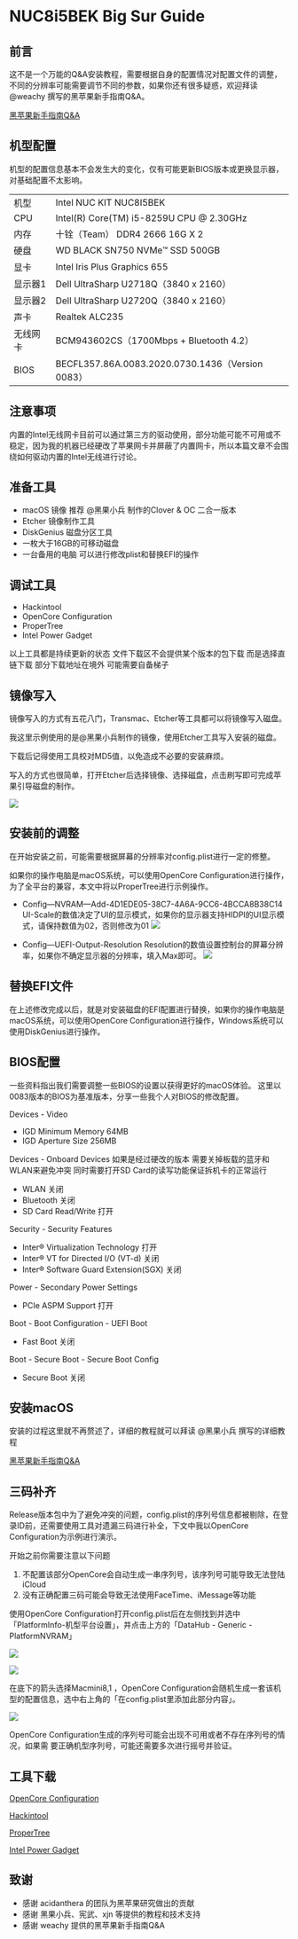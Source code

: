 

# NUC8i5BEK Big Sur Guide

## 前言
这不是一个万能的Q&A安装教程，需要根据自身的配置情况对配置文件的调整，不同的分辨率可能需要调节不同的参数，如果你还有很多疑惑，欢迎拜读 @weachy 撰写的黑苹果新手指南Q&A。

[黑苹果新手指南Q&A](https://zhuanlan.zhihu.com/p/165596210)

## 机型配置
机型的配置信息基本不会发生大的变化，仅有可能更新BIOS版本或更换显示器，对基础配置不太影响。

<table>
   <tr>
        <td>机型</td>
        <td>Intel NUC KIT NUC8I5BEK</td>
   </tr>
   <tr>
        <td>CPU</td>
        <td>Intel(R) Core(TM) i5-8259U CPU @ 2.30GHz</td>
   </tr>
   <tr>
        <td>内存</td>
        <td>十铨（Team） DDR4 2666 16G X 2</td>
   </tr>
   <tr>
        <td>硬盘</td>
        <td>WD BLACK SN750 NVMe™ SSD 500GB </td>
   </tr>
   <tr>
        <td>显卡</td>
        <td>Intel Iris Plus Graphics 655</td>
   </tr>
   <tr>
        <td>显示器1</td>
        <td>Dell UltraSharp U2718Q（3840 x 2160）</td>
   </tr>
   <tr>
        <td>显示器2</td>
        <td>Dell UltraSharp U2720Q（3840 x 2160）</td>
   </tr>
   <tr>
        <td>声卡</td>
        <td>Realtek ALC235</td>
   </tr>
   <tr>
        <td>无线网卡</td>
        <td>BCM943602CS（1700Mbps + Bluetooth 4.2）</td>
   </tr>
   <tr>
        <td>BIOS</td>
        <td>BECFL357.86A.0083.2020.0730.1436（Version 0083）</td>
   </tr>
</table>

## 注意事项
内置的Intel无线网卡目前可以通过第三方的驱动使用，部分功能可能不可用或不稳定，因为我的机器已经硬改了苹果网卡并屏蔽了内置网卡，所以本篇文章不会围绕如何驱动内置的Intel无线进行讨论。

## 准备工具

- macOS 镜像 推荐 @黑果小兵 制作的Clover & OC 二合一版本
- Etcher 镜像制作工具
- DiskGenius 磁盘分区工具
- 一枚大于16GB的可移动磁盘
- 一台备用的电脑 可以进行修改plist和替换EFI的操作

## 调试工具

- Hackintool
- OpenCore Configuration
- ProperTree
- Intel Power Gadget

以上工具都是持续更新的状态 文件下载区不会提供某个版本的包下载 而是选择直链下载 部分下载地址在境外 可能需要自备梯子

## 镜像写入

镜像写入的方式有五花八门，Transmac、Etcher等工具都可以将镜像写入磁盘。

我这里示例使用的是@黑果小兵制作的镜像，使用Etcher工具写入安装的磁盘。

下载后记得使用工具校对MD5值，以免造成不必要的安装麻烦。

写入的方式也很简单，打开Etcher后选择镜像、选择磁盘，点击刷写即可完成苹果引导磁盘的制作。

<a href="https://img.hyejeong.cn/201015/X1.png">![](https://img.hyejeong.cn/201015/X1.png)</a>

## 安装前的调整

在开始安装之前，可能需要根据屏幕的分辨率对config.plist进行一定的修整。

如果你的操作电脑是macOS系统，可以使用OpenCore Configuration进行操作，为了全平台的兼容，本文中将以ProperTree进行示例操作。

- Config—NVRAM—Add-4D1EDE05-38C7-4A6A-9CC6-4BCCA8B38C14
    UI-Scale的数值决定了UI的显示模式，如果你的显示器支持HIDPI的UI显示模式，请保持数值为02，否则修改为01
    <a href="https://img.hyejeong.cn/201015/X2.png">![](https://img.hyejeong.cn/201015/X2.png)</a>
    
- Config—UEFI-Output-Resolution
    Resolution的数值设置控制台的屏幕分辨率，如果你不确定显示器的分辨率，填入Max即可。
    <a href="https://img.hyejeong.cn/201015/X3.png">![](https://img.hyejeong.cn/201015/X3.png)</a>

## 替换EFI文件
在上述修改完成以后，就是对安装磁盘的EFI配置进行替换，如果你的操作电脑是macOS系统，可以使用OpenCore Configuration进行操作，Windows系统可以使用DiskGenius进行操作。

## BIOS配置
一些资料指出我们需要调整一些BIOS的设置以获得更好的macOS体验。
这里以0083版本的BIOS为基准版本，分享一些我个人对BIOS的修改配置。

Devices - Video
- IGD Minimum Memory 64MB
- IGD Aperture Size 256MB

Devices - Onboard Devices 
如果是经过硬改的版本 需要关掉板载的蓝牙和WLAN来避免冲突 同时需要打开SD Card的读写功能保证拆机卡的正常运行

- WLAN 关闭
- Bluetooth 关闭
- SD Card Read/Write 打开

Security - Security Features
- Inter® Virtualization Technology 打开
- Inter® VT for Directed I/O (VT-d) 关闭
- Inter® Software Guard Extension(SGX) 关闭

Power - Secondary Power Settings
- PCIe ASPM Support 打开

Boot - Boot Configuration - UEFI Boot
- Fast Boot 关闭

Boot - Secure Boot - Secure Boot Config
- Secure Boot 关闭

## 安装macOS
安装的过程这里就不再赘述了，详细的教程就可以拜读 @黑果小兵 撰写的详细教程

[黑苹果新手指南Q&A](https://blog.daliansky.net/MacOS-installation-tutorial-XiaoMi-Pro-installation-process-records.html)

## 三码补齐
Release版本包中为了避免冲突的问题，config.plist的序列号信息都被剔除，在登录ID前，还需要使用工具对遗漏三码进行补全，下文中我以OpenCore Configuration为示例进行演示。

开始之前你需要注意以下问题
1. 不配置该部分OpenCore会自动生成一串序列号，该序列号可能导致无法登陆iCloud
2. 没有正确配置三码可能会导致无法使用FaceTime、iMessage等功能

使用OpenCore Configuration打开config.plist后在左侧找到并选中「PlatformInfo-机型平台设置」，并点击上方的「DataHub - Generic - PlatformNVRAM」

![](https://img.hyejeong.cn/200723/X1.jpg)

![](https://img.hyejeong.cn/200723/X3.jpg)

在底下的箭头选择Macmini8,1 ，OpenCore Configuration会随机生成一套该机型的配置信息，选中右上角的「在config.plist里添加此部分内容」。

![](https://img.hyejeong.cn/200723/X4.jpg)

OpenCore Configuration生成的序列号可能会出现不可用或者不存在序列号的情况，如果需
要正确机型序列号，可能还需要多次进行摇号并验证。

## 工具下载
[OpenCore Configuration](https://mackie100projects.altervista.org/apps/opencoreconf/download-new-build.php?version=last)

[Hackintool](https://github.com/headkaze/Hackintool/releases/latest/download/Hackintool.zip)

[ProperTree](https://github.com/corpnewt/ProperTree)

[Intel Power Gadget](https://software.intel.com/content/www/us/en/develop/articles/intel-power-gadget.html#attachment-heading)

## 致谢
- 感谢 acidanthera 的团队为黑苹果研究做出的贡献
- 感谢 黑果小兵、宪武、xjn 等提供的教程和技术支持
- 感谢 weachy 提供的黑苹果新手指南Q&A
